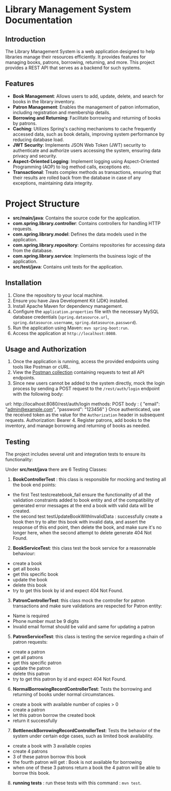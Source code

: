 # Library Management System Documentation

## Introduction

The Library Management System is a web application designed to help libraries manage their resources efficiently. It provides features for managing books, patrons, borrowing, returning, and more.
This project provides a REST API that serves as a backend for such systems.
## Features

- **Book Management**: Allows users to add, update, delete, and search for books in the library inventory.
- **Patron Management**: Enables the management of patron information, including registration and membership details.
- **Borrowing and Returning**: Facilitate borrowing and returning of books by patrons.
- **Caching**: Utilizes Spring's caching mechanisms to cache frequently accessed data, such as book details, improving system performance by reducing database load.
- **JWT Security**: Implements JSON Web Token (JWT) security to authenticate and authorize users accessing the system, ensuring data privacy and security.
- **Aspect-Oriented Logging**: Implement logging using Aspect-Oriented Programming (AOP) to log method calls, exceptions etc.
- **Transactional**: Treats complex methods as transactions, ensuring that their results are rolled back from the database in case of any exceptions, maintaining data integrity.

# Project Structure
* **src/main/java**: Contains the source code for the application.
* **com.spring.library.controller**: Contains controllers for handling HTTP requests.
* **com.spring.library.model**: Defines the data models used in the application.
* **com.spring.library.repository**: Contains repositories for accessing data from the database.
* **com.spring.library.service**: Implements the business logic of the application.
* **src/test/java**: Contains unit tests for the application.


## Installation

1. Clone the repository to your local machine.
2. Ensure you have Java Development Kit (JDK) installed.
3. Install Apache Maven for dependency management.
4. Configure the `application.properties` file with the necessary MySQL database credentials (`spring.datasource.url`, `spring.datasource.username`, `spring.datasource.password`).
5. Run the application using Maven: `mvn spring-boot:run`.
6. Access the application at `http://localhost:8080`.

## Usage and Authorization

1. Once the application is running, access the provided endpoints using tools like Postman or cURL.
2. View the [Postman collection](https://solar-equinox-10639.postman.co/workspace/My-Workspace~b48aa230-b9b6-4351-89d5-300772555557/collection/26629596-39ce9aff-0ba7-42a1-9a3a-6e71f52b63f5?action=share&creator=26629596) containing requests to test all API endpoints.
3. Since new users cannot be added to the system directly, mock the login process by sending a POST request to the `/rest/auth/login` endpoint with the following body:

url: http://localhost:8080/rest/auth/login
methods: POST
body :  {
    "email": "admin@example.com",
    "password": "123456"
}
Once authenticated, use the received token as the value for the `Authorization` header in subsequent requests.
Authorization: Bearer <Token>
4. Register patrons, add books to the inventory, and manage borrowing and returning of books as needed.

## Testing
The project includes several unit and integration tests to ensure its functionality:

Under **src/test/java** there are 6 Testing Classes:
1. **BookControllerTest** : this class is responsible for mocking and testing all the book end points:
- the first Test testcreatebook_fail ensure the functionality of all the validation constraints added to book entity and of the compatibility of generated error messages at the end a book with valid data will be created.
- the second test testUpdateBookWithInvalidData : successfully create a book then try to alter this book with invalid data, and assert the response of this end point, then delete the book, and make sure it's no longer here, when the second attempt to delete generate 404 Not Found.
2. **BookServiceTest**: this class test the book service for a reasonnable behaviour: 
- create a book
- get all books
- get this specific book
- update the book 
- delete this book
- try to get this book by id and expect 404 Not Found.
3. **PatronControllerTest**: this class mock the controller for patron transactions and make sure validations are respected for Patron entity:
- Name is required
- Phone number must be 9 digits
- Invalid email format should be valid
and same for updating a patron
5. **PatronServiceTest**: this class is testing the service regarding a chain of patron requests: 
- create a patron
- get all patrons
- get this specific patron
- update the patron 
- delete this patron
- try to get this patron by id and expect 404 Not Found.
6. **NormalBorrowingRecordControllerTest**: Tests the borrowing and returning of books under normal circumstances.
- create a book with available number of copies > 0
- create a patron
- let this patron borrow the created book
- return it successfully
7. **BottleneckBorrowingRecordControllerTest**: Tests the behavior of the system under certain edge cases, such as limited book availability.
- create a book with 3 available copies
- create 4 patrons
- 3 of these patron borrow this book
- the fourth patron will get : Book is not available for borrowing
- when one of these 3 patrons return a book the 4 patron will be able to borrow this book.
8. **running tests** : run these tests with this command : `mvn test`.
